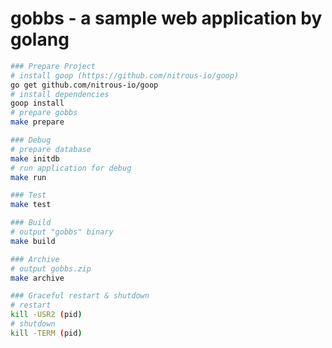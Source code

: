 gobbs - a sample web application by golang
==========================================

```sh
### Prepare Project
# install goop (https://github.com/nitrous-io/goop)
go get github.com/nitrous-io/goop
# install dependencies
goop install
# prepare gobbs
make prepare

### Debug
# prepare database
make initdb
# run application for debug
make run

### Test
make test

### Build
# output "gobbs" binary
make build

### Archive
# output gobbs.zip
make archive

### Graceful restart & shutdown
# restart
kill -USR2 (pid)
# shutdown
kill -TERM (pid)
```
